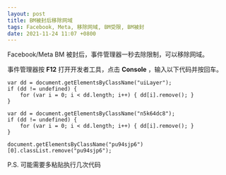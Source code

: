 ```yaml
---
layout: post
title: BM被封后移除网域
tags: Facebook, Meta, 移除网域, BM受限, BM被封
date: 2021-11-24 11:07 +0800
---
```

Facebook/Meta BM 被封后，事件管理器一秒去除限制，可以移除网域。

事件管理器按 **F12** 打开开发者工具，点击 **Console** ，输入以下代码并按回车。
```
var dd = document.getElementsByClassName("uiLayer");
if (dd != undefined) {
    for (var i = 0; i < dd.length; i++) { dd[i].remove(); }
}

var dd = document.getElementsByClassName("n5k64dc8");
if (dd != undefined) {
    for (var i = 0; i < dd.length; i++) { dd[i].remove(); }
}

document.getElementsByClassName("pu94sjp6")[0].classList.remove("pu94sjp6");
```
P.S. 可能需要多粘贴执行几次代码
